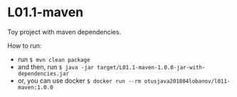 # L01.1-maven

Toy project with maven dependencies.

How to run:
* run `$ mvn clean package`
* and then, run `$ java -jar target/L01.1-maven-1.0.0-jar-with-dependencies.jar`
* or, you can use docker `$ docker run --rm otusjava201804lobanov/l011-maven:1.0.0`
